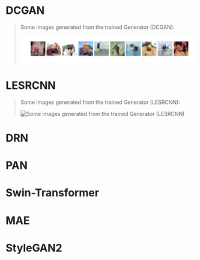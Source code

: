# DCGAN
> Some images generated from the trained Generator (DCGAN):
> 
> ![Some images generated from the trained Generator (DCGAN)](./images/DCGAN-CAFIR.png)


# LESRCNN
> Some images generated from the trained Generator (LESRCNN):
> 
> ![Some images generated from the trained Generator (LESRCNN)](./images/LESRCNN-Test.png)

# DRN

# PAN

# Swin-Transformer

# MAE

# StyleGAN2



